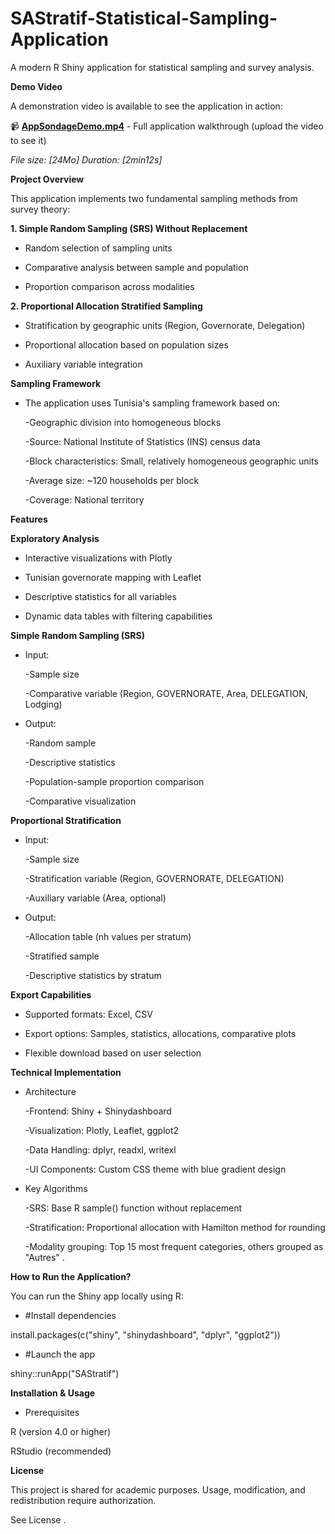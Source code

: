 # SAStratif-Statistical-Sampling-Application

A modern R Shiny application for statistical sampling and survey analysis.

**Demo Video**

A demonstration video is available to see the application in action:

📹 **[AppSondageDemo.mp4](AppSondageDemo.mp4)** - Full application walkthrough (upload the video to see it)

*File size: [24Mo]*
*Duration: [2min12s]*

**Project Overview**

This application implements two fundamental sampling methods from survey theory:

**1. Simple Random Sampling (SRS) Without Replacement**

* Random selection of sampling units

* Comparative analysis between sample and population

* Proportion comparison across modalities

**2. Proportional Allocation Stratified Sampling**

* Stratification by geographic units (Region, Governorate, Delegation)

* Proportional allocation based on population sizes

* Auxiliary variable integration


**Sampling Framework**

* The application uses Tunisia's sampling framework based on:

   -Geographic division into homogeneous blocks

   -Source: National Institute of Statistics (INS) census data

   -Block characteristics: Small, relatively homogeneous geographic units

   -Average size: ~120 households per block

   -Coverage: National territory

**Features**

**Exploratory Analysis**

* Interactive visualizations with Plotly

* Tunisian governorate mapping with Leaflet

* Descriptive statistics for all variables

* Dynamic data tables with filtering capabilities

**Simple Random Sampling (SRS)**

* Input:

  -Sample size

  -Comparative variable (Region, GOVERNORATE, Area, DELEGATION, Lodging)

* Output:

  -Random sample

   -Descriptive statistics

   -Population-sample proportion comparison

   -Comparative visualization

**Proportional Stratification**

* Input:

   -Sample size

   -Stratification variable (Region, GOVERNORATE, DELEGATION)

   -Auxiliary variable (Area, optional)

* Output:

   -Allocation table (nh values per stratum)

   -Stratified sample

   -Descriptive statistics by stratum

**Export Capabilities**

* Supported formats: Excel, CSV

* Export options: Samples, statistics, allocations, comparative plots

* Flexible download based on user selection

**Technical Implementation**

* Architecture
  
   -Frontend: Shiny + Shinydashboard

   -Visualization: Plotly, Leaflet, ggplot2

   -Data Handling: dplyr, readxl, writexl

   -UI Components: Custom CSS theme with blue gradient design

* Key Algorithms
  
  -SRS: Base R sample() function without replacement

  -Stratification: Proportional allocation with Hamilton method for rounding

  -Modality grouping: Top 15 most frequent categories, others grouped as "Autres" .

 **How to Run the Application?**

You can run the Shiny app locally using R:

* #Install dependencies
  
install.packages(c("shiny", "shinydashboard", "dplyr", "ggplot2"))

* #Launch the app
  
shiny::runApp("SAStratif")

**Installation & Usage**

* Prerequisites
  
R (version 4.0 or higher)

RStudio (recommended)

 **License**
 
This project is shared for academic purposes. Usage, modification, and redistribution require authorization.

See License .
